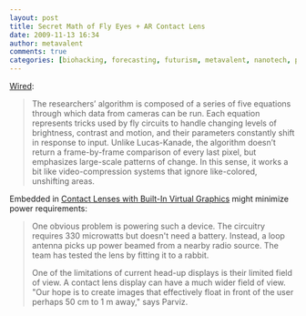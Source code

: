 ```yaml
---
layout: post
title: Secret Math of Fly Eyes + AR Contact Lens
date: 2009-11-13 16:34
author: metavalent
comments: true
categories: [biohacking, forecasting, futurism, metavalent, nanotech, posthuman]
---
```

<a href="https://www.wired.com/wiredscience/2009/11/fly-eyes/">Wired</a>:<blockquote>The researchers’ algorithm is composed of a series of five equations through which data from cameras can be run. Each equation represents tricks used by fly circuits to handle changing levels of brightness, contrast and motion, and their parameters constantly shift in response to input. Unlike Lucas-Kanade, the algorithm doesn’t return a frame-by-frame comparison of every last pixel, but emphasizes large-scale patterns of change. In this sense, it works a bit like video-compression systems that ignore like-colored, unshifting areas.</blockquote>Embedded in <a href="https://www.newscientist.com/article/dn18146-contact-lenses-to-get-builtin-virtual-graphics.html">Contact Lenses with Built-In Virtual Graphics</a> might minimize power requirements:<blockquote>One obvious problem is powering such a device. The circuitry requires 330 microwatts but doesn't need a battery. Instead, a loop antenna picks up power beamed from a nearby radio source. The team has tested the lens by fitting it to a rabbit.

One of the limitations of current head-up displays is their limited field of view. A contact lens display can have a much wider field of view. "Our hope is to create images that effectively float in front of the user perhaps 50 cm to 1 m away," says Parviz.</blockquote>


